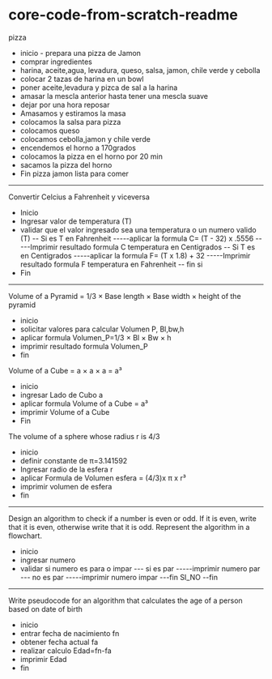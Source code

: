 # core-code-from-scratch-readme
pizza
- inicio - prepara una pizza de Jamon
- comprar ingredientes
- harina, aceite,agua, levadura, queso, salsa, jamon, chile verde y cebolla
- colocar 2 tazas de harina en un bowl
- poner aceite,levadura y pizca de sal a la harina
- amasar la mescla anterior hasta tener una mescla suave
- dejar por una hora reposar
- Amasamos y estiramos la masa
- colocamos la salsa para pizza
- colocamos queso
- colocamos cebolla,jamon y chile verde
- encendemos el horno a 170grados
- colocamos la pizza en el horno por 20 min
- sacamos la pizza del horno
- Fin pizza jamon lista para comer


-------------------------------
Convertir Celcius a Fahrenheit y viceversa
- Inicio
- Ingresar valor de temperatura (T)
- validar que el valor ingresado sea una temperatura o un numero valido (T)
-- Si es T en Fahrenheit 
-----aplicar la formula C= (T - 32) x .5556
-----Imprimir resultado formula C temperatura en Centigrados
-- Si T es en Centigrados
-----aplicar la formula F= (T x 1.8) + 32
-----Imprimir resultado formula F temperatura en Fahrenheit
-- fin si
- Fin 

--------------------------------------------
Volume of a Pyramid = 1/3 × Base length × Base width × height of the pyramid

- inicio
- solicitar valores para calcular Volumen P, Bl,bw,h
- aplicar formula Volumen_P=1/3 × Bl × Bw × h
- imprimir resultado formula Volumen_P
- fin

Volume of a Cube = a × a × a = a³

- inicio
- ingresar Lado de Cubo a
- aplicar formula Volume of a Cube = a³
- imprimir Volume of a Cube
- Fin

The volume of a sphere whose radius r is 4/3 

- inicio
- definir constante de π=3.141592
- Ingresar radio de la esfera r
- aplicar Formula de Volumen esfera = (4/3)x π x r³
- imprimir volumen de esfera
- fin

---------------------------------------------------------------
Design an algorithm to check if a number is even or odd. If it is even, write that it is even, otherwise write that it is odd. Represent the algorithm in a flowchart.

- inicio
- ingresar numero
- validar si numero es para o impar
--- si es par
-----imprimir numero par
--- no es par
-----imprimir numero impar
---fin SI_NO
--fin

----------------------------------------------------------------
Write pseudocode for an algorithm that calculates the age of a person based on date of birth

- inicio
- entrar fecha de nacimiento fn
- obtener fecha actual fa
- realizar calculo Edad=fn-fa
- imprimir Edad
- fin
